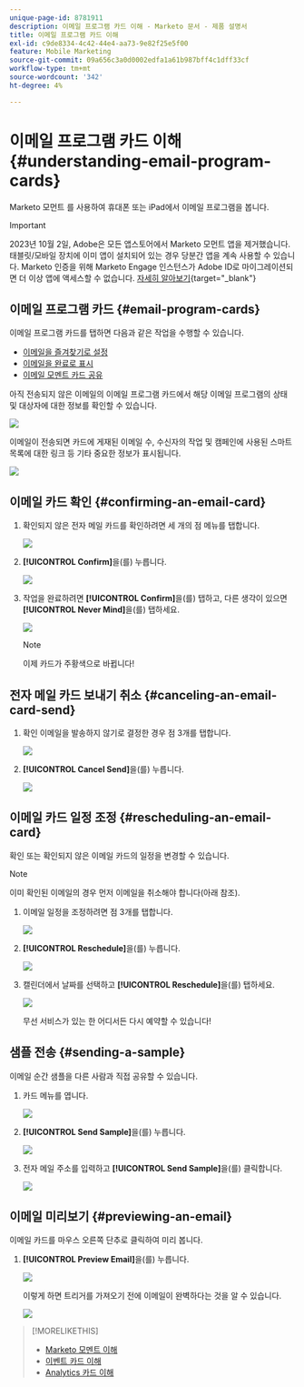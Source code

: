 ```yaml
---
unique-page-id: 8781911
description: 이메일 프로그램 카드 이해 - Marketo 문서 - 제품 설명서
title: 이메일 프로그램 카드 이해
exl-id: c9de8334-4c42-44e4-aa73-9e82f25e5f00
feature: Mobile Marketing
source-git-commit: 09a656c3a0d0002edfa1a61b987bff4c1dff33cf
workflow-type: tm+mt
source-wordcount: '342'
ht-degree: 4%

---
```


# 이메일 프로그램 카드 이해 {#understanding-email-program-cards}

Marketo 모먼트 를 사용하여 휴대폰 또는 iPad에서 이메일 프로그램을 봅니다.

>[!IMPORTANT]
>
>2023년 10월 2일, Adobe은 모든 앱스토어에서 Marketo 모먼트 앱을 제거했습니다. 태블릿/모바일 장치에 이미 앱이 설치되어 있는 경우 당분간 앱을 계속 사용할 수 있습니다. Marketo 인증을 위해 Marketo Engage 인스턴스가 Adobe ID로 마이그레이션되면 더 이상 앱에 액세스할 수 없습니다. [자세히 알아보기](https://nation.marketo.com/t5/product-discussions/marketo-events-app-and-marketo-moments-app-end-of-life/m-p/340712/highlight/true#M193869){target="_blank"}

## 이메일 프로그램 카드 {#email-program-cards}

이메일 프로그램 카드를 탭하면 다음과 같은 작업을 수행할 수 있습니다.

* [이메일을 즐겨찾기로 설정](/help/marketo/product-docs/core-marketo-concepts/mobile-apps/marketo-moments/working-with-moments/creating-a-favorite.md)
* [이메일을 완료로 표시](/help/marketo/product-docs/core-marketo-concepts/mobile-apps/marketo-moments/working-with-moments/marking-it-done.md)
* [이메일 모멘트 카드 공유](/help/marketo/product-docs/core-marketo-concepts/mobile-apps/marketo-moments/working-with-moments/sharing-a-moment.md)

아직 전송되지 않은 이메일의 이메일 프로그램 카드에서 해당 이메일 프로그램의 상태 및 대상자에 대한 정보를 확인할 수 있습니다.

![](assets/image2015-7-2-9-3a33-3a47.png)

이메일이 전송되면 카드에 게재된 이메일 수, 수신자의 작업 및 캠페인에 사용된 스마트 목록에 대한 링크 등 기타 중요한 정보가 표시됩니다.

![](assets/image2015-9-25-10-3a5-3a29.png)

## 이메일 카드 확인 {#confirming-an-email-card}

1. 확인되지 않은 전자 메일 카드를 확인하려면 세 개의 점 메뉴를 탭합니다.

   ![](assets/image2015-7-16-17-3a6-3a16.png)

1. **[!UICONTROL Confirm]**&#x200B;을(를) 누릅니다.

   ![](assets/image2015-7-16-17-3a8-3a34.png)

1. 작업을 완료하려면 **[!UICONTROL Confirm]**&#x200B;을(를) 탭하고, 다른 생각이 있으면 **[!UICONTROL Never Mind]**&#x200B;을(를) 탭하세요.

   ![](assets/image2015-7-16-17-3a12-3a18.png)

   >[!NOTE]
   >
   >이제 카드가 주황색으로 바뀝니다!

## 전자 메일 카드 보내기 취소 {#canceling-an-email-card-send}

1. 확인 이메일을 발송하지 않기로 결정한 경우 점 3개를 탭합니다.

   ![](assets/image2015-7-17-9-3a50-3a49.png)

1. **[!UICONTROL Cancel Send]**&#x200B;을(를) 누릅니다.

   ![](assets/image2015-7-17-9-3a52-3a54.png)

## 이메일 카드 일정 조정 {#rescheduling-an-email-card}

확인 또는 확인되지 않은 이메일 카드의 일정을 변경할 수 있습니다.

>[!NOTE]
>
>이미 확인된 이메일의 경우 먼저 이메일을 취소해야 합니다(아래 참조).

1. 이메일 일정을 조정하려면 점 3개를 탭합니다.

   ![](assets/image2015-7-17-9-3a58-3a44.png)

1. **[!UICONTROL Reschedule]**&#x200B;을(를) 누릅니다.

   ![](assets/image2015-7-17-10-3a0-3a32.png)

1. 캘린더에서 날짜를 선택하고 **[!UICONTROL Reschedule]**&#x200B;을(를) 탭하세요.

   ![](assets/image2015-7-17-10-3a5-3a55.png)

   무선 서비스가 있는 한 어디서든 다시 예약할 수 있습니다!

## 샘플 전송 {#sending-a-sample}

이메일 순간 샘플을 다른 사람과 직접 공유할 수 있습니다.

1. 카드 메뉴를 엽니다.

   ![](assets/image2015-7-14-16-3a44-3a7.png)

1. **[!UICONTROL Send Sample]**&#x200B;을(를) 누릅니다.

   ![](assets/image2015-7-14-16-3a40-3a54.png)

1. 전자 메일 주소를 입력하고 **[!UICONTROL Send Sample]**&#x200B;을(를) 클릭합니다.

   ![](assets/image2015-7-14-17-3a2-3a32.png)

## 이메일 미리보기 {#previewing-an-email}

이메일 카드를 마우스 오른쪽 단추로 클릭하여 미리 봅니다.

1. **[!UICONTROL Preview Email]**&#x200B;을(를) 누릅니다.

   ![](assets/image2015-7-14-16-3a42-3a21.png)

   이렇게 하면 트리거를 가져오기 전에 이메일이 완벽하다는 것을 알 수 있습니다.

   ![](assets/image2015-6-30-11-3a15-3a22.png)

>[!MORELIKETHIS]
>
>* [Marketo 모멘트 이해](/help/marketo/product-docs/core-marketo-concepts/mobile-apps/marketo-moments/understanding-moments/understanding-marketo-moments.md)
>* [이벤트 카드 이해](/help/marketo/product-docs/core-marketo-concepts/mobile-apps/marketo-moments/understanding-moments/understanding-event-cards.md)
>* [Analytics 카드 이해](/help/marketo/product-docs/core-marketo-concepts/mobile-apps/marketo-moments/understanding-moments/understanding-analytics-cards.md)
